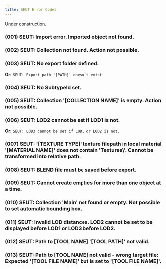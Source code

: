 ```yaml
---
title: SEUT Error Codes
---
```


Under construction.

### (001) SEUT: Import error. Imported object not found.

### (002) SEUT: Collection not found. Action not possible.

### (003) SEUT: No export folder defined.
**Or:** `SEUT: Export path '[PATH]' doesn't exist.`

### (004) SEUT: No SubtypeId set.

### (005) SEUT: Collection '[COLLECTION NAME]' is empty. Action not possible.

### (006) SEUT: LOD2 cannot be set if LOD1 is not.
**Or:** `SEUT: LOD3 cannot be set if LOD1 or LOD2 is not.`

### (007) SEUT: '[TEXTURE TYPE]' texture filepath in local material '[MATERIAL NAME]' does not contain 'Textures\\'. Cannot be transformed into relative path.

### (008) SEUT: BLEND file must be saved before export.

### (009) SEUT: Cannot create empties for more than one object at a time.

### (010) SEUT: Collection 'Main' not found or empty. Not possible to set automatic bounding box.

### (011) SEUT: Invalid LOD distances. LOD2 cannot be set to be displayed before LOD1 or LOD3 before LOD2.

### (012) SEUT: Path to [TOOL NAME] '[TOOL PATH]' not valid.

### (013) SEUT: Path to [TOOL NAME] not valid - wrong target file: Expected '[TOOL FILE NAME]' but is set to '[TOOL FILE NAME]'.

### 

### 
